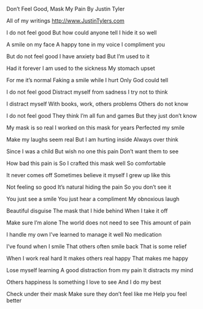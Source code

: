 Don’t Feel Good, Mask My Pain
By Justin Tyler

All of my writings
http://www.JustinTylers.com

I do not feel good 
But how could anyone tell 
I hide it so well

A smile on my face 
A happy tone in my voice 
I compliment you 

But do not feel good
I have anxiety bad 
But I’m used to it 

Had it forever 
I am used to the sickness 
My stomach upset 

For me it’s normal 
Faking a smile while I hurt 
Only God could tell 

I do not feel good 
Distract myself from sadness 
I try not to think 

I distract myself 
With books, work, others problems 
Others do not know 

I do not feel good 
They think I’m all fun and games 
But they just don’t know 

My mask is so real 
I worked on this mask for years 
Perfected my smile 

Make my laughs seem real 
But I am hurting inside 
Always over think 

Since I was a child 
But wish no one this pain 
Don’t want them to see 

How bad this pain is 
So I crafted this mask well 
So comfortable

It never comes off
Sometimes believe it myself 
I grew up like this 

Not feeling so good 
It’s natural hiding the pain 
So you don’t see it 

You just see a smile 
You just hear a compliment 
My obnoxious laugh 

Beautiful disguise 
The mask that I hide behind 
When I take it off 

Make sure I’m alone 
The world does not need to see 
This amount of pain 

I handle my own 
I’ve learned to manage it well
No medication 

I’ve found when I smile 
That others often smile back 
That is some relief 

When I work real hard 
It makes others real happy 
That makes me happy 

Lose myself learning 
A good distraction from my pain 
It distracts my mind 

Others happiness 
Is something I love to see 
And I do my best 

Check under their mask
Make sure they don’t feel like me 
Help you feel better 
